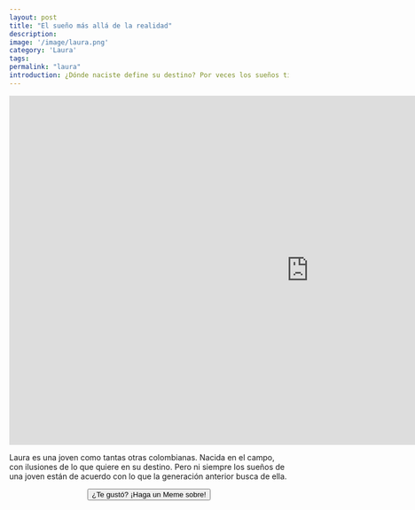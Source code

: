 ```yaml
---
layout: post
title: "El sueño más allá de la realidad"
description:
image: '/image/laura.png'
category: 'Laura'
tags:
permalink: "laura"
introduction: ¿Dónde naciste define su destino? Por veces los sueños tienen que ir más allá que la realidad.
---
```

<iframe width="1080" height="630" src="https://www.youtube.com/embed/lMRc8RR-1PE?ecver=1" frameborder="0" allow="autoplay; encrypted-media" allowfullscreen></iframe>

Laura es una joven como tantas otras colombianas. Nacida en el campo, con ilusiones de lo que quiere en su destino. Pero ni siempre los sueños de una joven están de acuerdo con lo que la generación anterior busca de ella.

<div align="center">
<form>
<input type="button" value="¿Te gustó? ¡Haga un Meme sobre!
" onclick="window.location.href='/meme'" />
</form>
</div>
